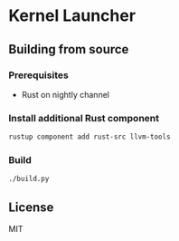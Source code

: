 # Kernel Launcher

## Building from source

### Prerequisites

- Rust on nightly channel

### Install additional Rust component

```sh
rustup component add rust-src llvm-tools
```

### Build

```sh
./build.py
```

## License

MIT
